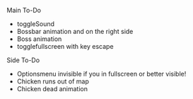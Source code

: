 Main To-Do
- toggleSound
- Bossbar animation and on the right side
- Boss animation
- togglefullscreen with key escape

Side To-Do
- Optionsmenu invisible if you in fullscreen or better visible!
- Chicken runs out of map
- Chicken dead animation